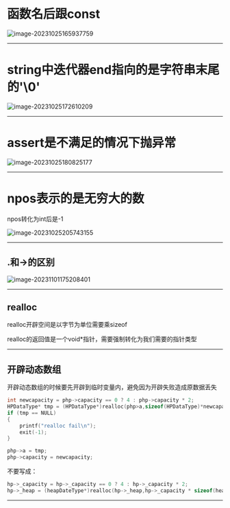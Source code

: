 # 函数名后跟const

![image-20231025165937759](https://dhrs-oss.oss-cn-beijing.aliyuncs.com/img/202310251659842.png)

---

# string中迭代器end指向的是字符串末尾的'\0'

![image-20231025172610209](https://dhrs-oss.oss-cn-beijing.aliyuncs.com/img/202310251726252.png)

---

# assert是不满足的情况下抛异常

![image-20231025180825177](https://dhrs-oss.oss-cn-beijing.aliyuncs.com/img/202310251808213.png)

---

# npos表示的是无穷大的数

npos转化为int后是-1

![image-20231025205743155](https://dhrs-oss.oss-cn-beijing.aliyuncs.com/img/202310252057179.png)

---

## .和->的区别

![image-20231101175208401](https://dhrs-oss.oss-cn-beijing.aliyuncs.com/img/202311011752465.png)

---

## realloc

realloc开辟空间是以字节为单位需要乘sizeof

realloc的返回值是一个void*指针，需要强制转化为我们需要的指针类型

---

## 开辟动态数组

开辟动态数组的时候要先开辟到临时变量内，避免因为开辟失败造成原数据丢失

```cpp
int newcapacity = php->capacity == 0 ? 4 : php->capacity * 2;
HPDataType* tmp = (HPDataType*)realloc(php>a,sizeof(HPDataType)*newcapacity);
if (tmp == NULL)
{
    printf("realloc fail\n");
    exit(-1);
}

php->a = tmp;
php->capacity = newcapacity;
```

不要写成：

```cpp
hp->_capacity = hp->_capacity == 0 ? 4 : hp->_capacity * 2;
hp->_heap = (heapDateType*)realloc(hp->_heap,hp->_capacity * sizeof(heapDateType));//开辟空间
```

---

